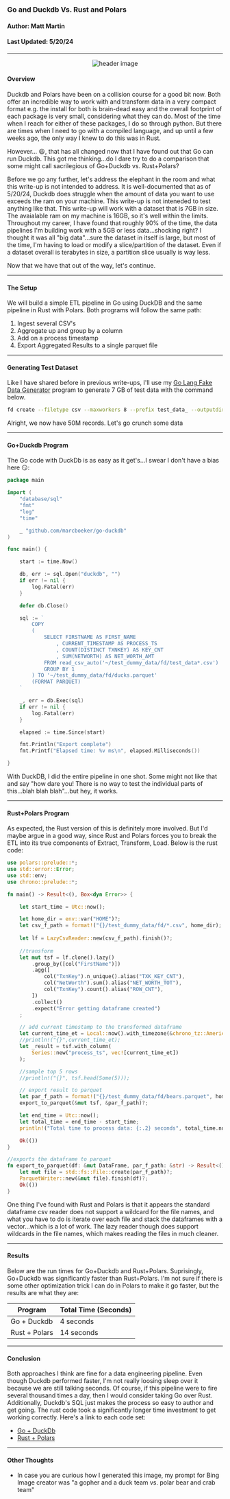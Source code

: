 ### Go and Duckdb Vs. Rust and Polars
#### Author: Matt Martin
#### Last Updated: 5/20/24

---

<div style="text-align: center;">
  <img src="./photos/go_v_rust_v3.jpg" alt="header image">
</div>


#### Overview
Duckdb and Polars have been on a collision course for a good bit now. Both offer an incredible way to work with and transform data in a very compact format e.g. the install for both is brain-dead easy and the overall footprint of each package is very small, considering what they can do. Most of the time when I reach for either of these packages, I do so through python. But there are times when I need to go with a compiled language, and up until a few weeks ago, the only way I knew to do this was in Rust. 

However... :smiley:, that has all changed now that I have found out that Go can run Duckdb. This got me thinking...do I dare try to do a comparison that some might call sacrilegious of Go+Duckdb vs. Rust+Polars?

Before we go any further, let's address the elephant in the room and what this write-up is not intended to address. It is well-documented that as of 5/20/24, Duckdb does struggle when the amount of data you want to use exceeds the ram on your machine. This write-up is not inteneded to test anything like that. This write-up will work with a dataset that is 7GB in size. The avaialable ram on my machine is 16GB, so it's well within the limits. Throughout my career, I have found that roughly 90% of the time, the data pipelines I'm building work with a 5GB or less data...shocking right? I thought it was all "big data"...sure the dataset in itself is large, but most of the time, I'm having to load or modify a slice/partition of the dataset. Even if a dataset overall is terabytes in size, a partition slice usually is way less.

Now that we have that out of the way, let's continue.

---
#### The Setup

We will build a simple ETL pipeline in Go using DuckDB and the same pipeline in Rust with Polars. Both programs will follow the same path:

1. Ingest several CSV's
2. Aggregate up and group by a column
3. Add on a process timestamp
4. Export Aggregated Results to a single parquet file

--- 
#### Generating Test Dataset
Like I have shared before in previous write-ups, I'll use my [Go Lang Fake Data Generator](https://github.com/mattmartin14/dream_machine/blob/main/go_code/fake_data/readme.md) program to generate 7 GB of test data with the command below.

```Bash
fd create --filetype csv --maxworkers 8 --prefix test_data_ --outputdir ~/test_dummy_data/fd --files 20 --rows 50000000
```

Alright, we now have 50M records. Let's go crunch some data

---
#### Go+Duckdb Program

The Go code with DuckDb is as easy as it get's...I swear I don't have a bias here :smirk::

```GO
package main

import (
	"database/sql"
	"fmt"
	"log"
	"time"

	_ "github.com/marcboeker/go-duckdb"
)

func main() {

	start := time.Now()

	db, err := sql.Open("duckdb", "")
	if err != nil {
		log.Fatal(err)
	}

	defer db.Close()

	sql := `
		COPY 
		(
			SELECT FIRSTNAME AS FIRST_NAME
				, CURRENT_TIMESTAMP AS PROCESS_TS
				, COUNT(DISTINCT TXNKEY) AS KEY_CNT
				, SUM(NETWORTH) AS NET_WORTH_AMT
			FROM read_csv_auto('~/test_dummy_data/fd/test_data*.csv')
			GROUP BY 1
		) TO '~/test_dummy_data/fd/ducks.parquet'
		(FORMAT PARQUET)
	`

	_, err = db.Exec(sql)
	if err != nil {
		log.Fatal(err)
	}

	elapsed := time.Since(start)

	fmt.Println("Export complete")
	fmt.Printf("Elapsed time: %v ms\n", elapsed.Milliseconds())

}

```

With DuckDB, I did the entire pipeline in one shot. Some might not like that and say "how dare you! There is no way to test the individual parts of this...blah blah blah"...but hey, it works. 

---
#### Rust+Polars Program

As expected, the Rust version of this is definitely more involved. But I'd maybe argue in a good way, since Rust and Polars forces you to break the ETL into its true components of Extract, Transform, Load. Below is the rust code:

```RUST
use polars::prelude::*;
use std::error::Error;
use std::env;
use chrono::prelude::*;

fn main() -> Result<(), Box<dyn Error>> {

    let start_time = Utc::now();

    let home_dir = env::var("HOME")?;
    let csv_f_path = format!("{}/test_dummy_data/fd/*.csv", home_dir);
    
    let lf = LazyCsvReader::new(csv_f_path).finish()?;
  
    //transform
    let mut tsf = lf.clone().lazy()
        .group_by([col("FirstName")])
        .agg([
            col("TxnKey").n_unique().alias("TXK_KEY_CNT"),
            col("NetWorth").sum().alias("NET_WORTH_TOT"),
            col("TxnKey").count().alias("ROW_CNT"),
        ])
        .collect()
        .expect("Error getting dataframe created")
    ;

    // add current timestamp to the transformed dataframe
    let current_time_et = Local::now().with_timezone(&chrono_tz::America::New_York).naive_local();
    //println!("{}",current_time_et);
    let _result = tsf.with_column(
        Series::new("process_ts", vec![current_time_et])
    );

    //sample top 5 rows
    //println!("{}", tsf.head(Some(5)));

    // export result to parquet
    let par_f_path = format!("{}/test_dummy_data/fd/bears.parquet", home_dir);
    export_to_parquet(&mut tsf, &par_f_path)?;

    let end_time = Utc::now();
    let total_time = end_time - start_time;
    println!("Total time to process data: {:.2} seconds", total_time.num_seconds() as f64);

    Ok(())
}

//exports the dataframe to parquet
fn export_to_parquet(df: &mut DataFrame, par_f_path: &str) -> Result<(), PolarsError> {
    let mut file = std::fs::File::create(par_f_path)?;
    ParquetWriter::new(&mut file).finish(df)?;
    Ok(())
}
```

One thing I've found with Rust and Polars is that it appears the standard dataframe csv reader does not support a wildcard for the file names, and what you have to do is iterate over each file and stack the dataframes with a vector...which is a lot of work. The lazy reader though does support wildcards in the file names, which makes reading the files in much cleaner.

---
#### Results

Below are the run times for Go+Duckdb and Rust+Polars. Suprisingly, Go+Duckdb was significantly faster than Rust+Polars. I'm not sure if there is some other optimization trick I can do in Polars to make it go faster, but the results are what they are:

| Program | Total Time (Seconds) |
| ------- | -------------------  |
| Go + Duckdb | 4 seconds |
| Rust + Polars | 14 seconds |

---
#### Conclusion

Both approaches I think are fine for a data engineering pipeline. Even though Duckdb performed faster, I'm not really loosing sleep over it because we are still talking seconds. Of course, if this pipeline were to fire several thousand times a day, then I would consider taking Go over Rust. Additionally, Duckdb's SQL just makes the process so easy to author and get going. The rust code took a significantly longer time investment to get working correctly. Here's a link to each code set:

- [Go + DuckDb](./go_ducks/main.go)
- [Rust + Polars](./rust_bears/src/main.rs)


---
#### Other Thoughts

- In case you are curious how I generated this image, my prompt for Bing Image creator was "a gopher and a duck team vs. polar bear and crab team"
